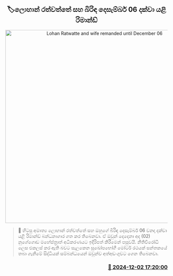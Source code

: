<p align='center'><b><h2 align='center' title='Lohan Ratwatte and wife remanded until December 06'>🏷ලොහාන් රත්වත්තේ සහ බිරිඳ දෙසැම්බර් 06 දක්වා යළි රිමාන්ඩ් </h2></b></p>
<p align='center'><img src='https://helakuru.sgp1.cdn.digitaloceanspaces.com/esana/images/lib/lohan-rathwaththe-1-archived.jpg' width='600' alt='Lohan Ratwatte and wife remanded until December 06'></p>

>📝 හිටපු අමාත්‍ය ලොහාන් රත්වත්තේ සහ ඔහුගේ බිරිඳ දෙසැම්බර් 06 වනදා දක්වා යළි රිමාන්ඩ් බන්ධනාගාර ගත කර තිබෙනවා.
ඒ ඔවුන් දෙදෙනා අද (02) නුගේගොඩ මහේස්ත්‍රාත් අධිකරණයට ඉදිරිපත් කිරීමෙන් පසුවයි.
නීතිවිරෝධී ලෙස එකලස් කර ඇති බවට සැලකෙන සුඛෝපභෝගී මෝටර් රථයක් සන්තකයේ තබා ගැනීමේ සිද්ධියක් සම්බන්ධයෙන් ඔවුන්ව අත්අඩංගුවට ගෙන තිබෙනවා.


<h3 align='right'><a href='https://www.helakuru.lk/esana/p/105601/'>📅 2024-12-02 17:20:00</a></h3>
